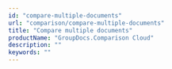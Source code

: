 ```yaml
---
id: "compare-multiple-documents"
url: "comparison/compare-multiple-documents"
title: "Compare multiple documents"
productName: "GroupDocs.Comparison Cloud"
description: ""
keywords: ""
---
```



